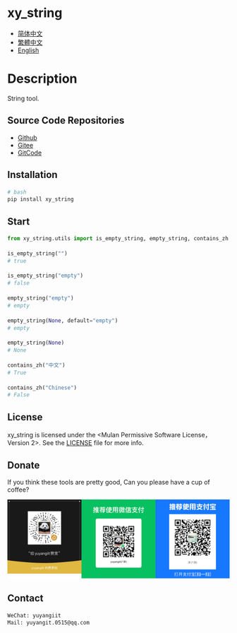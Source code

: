 <!--
 * @Author: yuyangit yuyangit.0515@qq.com
 * @Date: 2024-10-17 20:43:23
 * @LastEditors: yuyangit yuyangit.0515@qq.com
 * @LastEditTime: 2024-10-24 10:43:51
 * @FilePath: /xy_string/readme/README.en.md
 * @Description: 这是默认设置,请设置`customMade`, 打开koroFileHeader查看配置 进行设置: https://github.com/OBKoro1/koro1FileHeader/wiki/%E9%85%8D%E7%BD%AE
-->
# xy_string

- [简体中文](../README.md)
- [繁體中文](README.zh-hant.md)
- [English](README.en.md)

# Description
String tool.

## Source Code Repositories

- <a href="https://github.com/xy-base/xy_string.git" target="_blank">Github</a>  
- <a href="https://gitee.com/xy-opensource/xy_string.git" target="_blank">Gitee</a>  
- <a href="https://gitcode.com/xy-opensource/xy_string.git" target="_blank">GitCode</a>  

## Installation

```bash
# bash
pip install xy_string
```

## Start

```python
from xy_string.utils import is_empty_string, empty_string, contains_zh

is_empty_string("")
# true

is_empty_string("empty")
# false

empty_string("empty")
# empty

empty_string(None, default="empty")
# empty

empty_string(None)
# None

contains_zh("中文")
# True

contains_zh("Chinese")
# False

```

## License
xy_string is licensed under the <Mulan Permissive Software License，Version 2>. See the [LICENSE](../LICENSE) file for more info.

## Donate

If you think these tools are pretty good, Can you please have a cup of coffee?  

![Pay-Total](./Pay-Total.png)  


## Contact

```
WeChat: yuyangiit
Mail: yuyangit.0515@qq.com
```